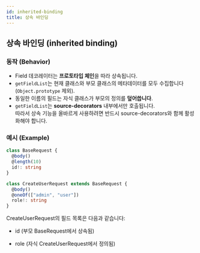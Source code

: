 ```yaml
---
id: inherited-binding
title: 상속 바인딩
---
```


## 상속 바인딩 (inherited binding)

### 동작 (Behavior)

- Field 데코레이터는 **프로토타입 체인**을 따라 상속됩니다.
- `getFieldList`는 현재 클래스와 부모 클래스의 메타데이터를 모두 수집합니다 (`Object.prototype` 제외).
- 동일한 이름의 필드는 자식 클래스가 부모의 정의를 **덮어씁니다**.
- `getFieldList`는 **source-decorators** 내부에서만 호출됩니다.  
  따라서 상속 기능을 올바르게 사용하려면 반드시 source-decorators와 함께 활성화해야 합니다.

### 예시 (Example)
```typescript
class BaseRequest {
  @body()
  @length(10)
  id!: string
}

class CreateUserRequest extends BaseRequest {
  @body()
  @oneOf(["admin", "user"])
  role!: string
}
```
CreateUserRequest의 필드 목록은 다음과 같습니다:

- id (부모 BaseRequest에서 상속됨)

- role (자식 CreateUserRequest에서 정의됨)